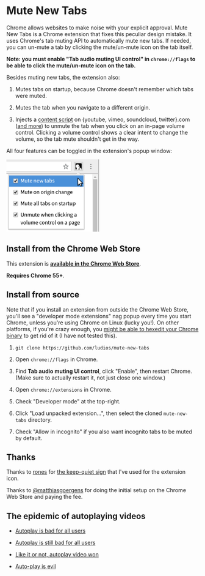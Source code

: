 Mute New Tabs
===
Chrome allows websites to make noise with your explicit approval.  Mute New Tabs
is a Chrome extension that fixes this peculiar design mistake.  It uses Chrome's
tab muting API to automatically mute new tabs.  If needed, you can un-mute a
tab by clicking the mute/un-mute icon on the tab itself.

**Note: you must enable "Tab audio muting UI control" in `chrome://flags` to be
able to click the mute/un-mute icon on the tab.**

Besides muting new tabs, the extension also:

1.	Mutes tabs on startup, because Chrome doesn't remember which tabs were
	muted.

2.	Mutes the tab when you navigate to a different origin.

3.	Injects a [content script](https://github.com/ludios/mute-new-tabs/blob/master/unmute_content.js)
	on {youtube, vimeo, soundcloud, twitter}.com
	([and more](https://github.com/ludios/mute-new-tabs/blob/master/manifest.json#L21))
	to unmute the tab when you click on an in-page volume control.  Clicking a
   volume control shows a clear intent to change the volume, so the tab mute
   shouldn't get in the way.

All four features can be toggled in the extension's popup window:

<img src="screenshot.png" alt="Screenshot of menu showing 'Mute new tabs',
'Mute on origin change', 'Mute all tabs on startup', and
'Unmute when clicking a volume control on a page'" width="243" height="189">


## Install from the Chrome Web Store

This extension is **[available in the Chrome Web Store](https://chrome.google.com/webstore/detail/mute-new-tabs/inggmeoccpodpdhmejgmgagmmcdgdkih)**.

**Requires Chrome 55+**.


## Install from source

Note that if you install an extension from outside the Chrome Web Store, you'll see a
"developer mode extensions" nag popup every time you start Chrome, unless you're
using Chrome on Linux (lucky you!).  On other platforms, if you're crazy enough, you
[might be able to hexedit your Chrome binary](http://stackoverflow.com/questions/23055651/disable-developer-mode-extensions-pop-up)
to get rid of it (I have not tested this).

1.	`git clone https://github.com/ludios/mute-new-tabs`

2.	Open `chrome://flags` in Chrome.

3.	Find **Tab audio muting UI control**, click "Enable", then restart Chrome.
	(Make sure to actually restart it, not just close one window.)

4.	Open `chrome://extensions` in Chrome.

5.	Check "Developer mode" at the top-right.

6.	Click "Load unpacked extension...", then select the cloned `mute-new-tabs` directory.

7.	Check "Allow in incognito" if you also want incognito tabs to be muted by default.


## Thanks

Thanks to [rones](https://openclipart.org/user-detail/rones) for
[the keep-quiet sign](https://openclipart.org/detail/219746/keep-quiet-sign) that I've used for the extension icon.

Thanks to [@matthiasgoergens](https://github.com/matthiasgoergens) for doing the initial setup on the Chrome Web Store and paying the fee.


## The epidemic of autoplaying videos

*	[Autoplay is bad for all users](http://www.punkchip.com/autoplay-is-bad-for-all-users/)

*	[Autoplay is still bad for all users](http://www.punkchip.com/autoplay-is-still-bad-for-all-users/)

*	[Like it or not, autoplay video won](http://digiday.com/publishers/autoplay-video-beat-regular-video-sorry-guys/)

*	[Auto-play is evil](https://askleo.com/auto-play-is-evil/)
